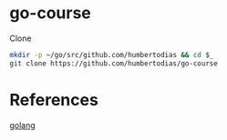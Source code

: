 # go-course

Clone

```sh
mkdir -p ~/go/src/github.com/humbertodias && cd $_
git clone https://github.com/humbertodias/go-course
```


# References

[golang](https://golang.org)